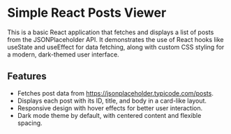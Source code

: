 # Simple React Posts Viewer

This is a basic React application that fetches and displays a list of posts from the JSONPlaceholder API. It demonstrates the use of React hooks like useState and useEffect for data fetching, along with custom CSS styling for a modern, dark-themed user interface.

## Features

- Fetches post data from https://jsonplaceholder.typicode.com/posts.
- Displays each post with its ID, title, and body in a card-like layout.
- Responsive design with hover effects for better user interaction.
- Dark mode theme by default, with centered content and flexible spacing.


